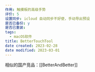 ```yaml
---
作用: 触摸板的高级手势
评价: 5
设置同步: icloud 自动同步不好使，手动导出预设
是否已备份: y
是否已重装:
tags:
  - macOS软件
title: BetterTouchTool
date created: 2023-02-28
date modified: 2023-03-01
---
```

相似的国产竞品：[[BetterAndBetter]]